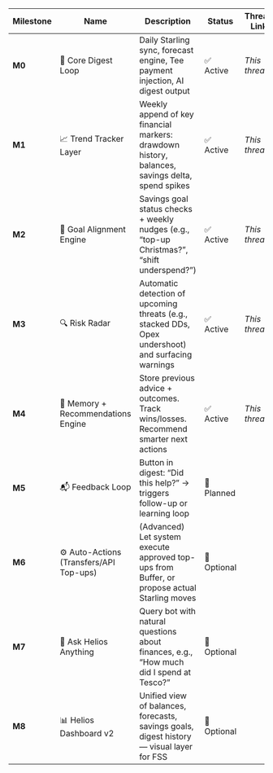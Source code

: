 | Milestone | Name                                    | Description                                                                                         | Status       | Thread Link   |
| --------- | --------------------------------------- | --------------------------------------------------------------------------------------------------- | ------------ | ------------- |
| **M0**    | 🔁 Core Digest Loop                     | Daily Starling sync, forecast engine, Tee payment injection, AI digest output                       | ✅ Active     | _This thread_ |
| **M1**    | 📈 Trend Tracker Layer                  | Weekly append of key financial markers: drawdown history, balances, savings delta, spend spikes     | ✅ Active     | _This thread_ |
| **M2**    | 🎯 Goal Alignment Engine                | Savings goal status checks + weekly nudges (e.g., “top-up Christmas?”, “shift underspend?”)         | ✅ Active     | _This thread_ |
| **M3**    | 🔍 Risk Radar                           | Automatic detection of upcoming threats (e.g., stacked DDs, Opex undershoot) and surfacing warnings | ✅ Active     | _This thread_ |
| **M4**    | 🧠 Memory + Recommendations Engine      | Store previous advice + outcomes. Track wins/losses. Recommend smarter next actions                 | ✅ Active     | _This thread_ |
| **M5**    | 📬 Feedback Loop                        | Button in digest: “Did this help?” → triggers follow-up or learning loop                            | 🛟️ Planned  |               |
| **M6**    | ⚙️ Auto-Actions (Transfers/API Top-ups) | (Advanced) Let system execute approved top-ups from Buffer, or propose actual Starling moves        | 🛟️ Optional |               |
| **M7**    | 💬 Ask Helios Anything                  | Query bot with natural questions about finances, e.g., “How much did I spend at Tesco?”             | 🛟️ Optional |               |
| **M8**    | 📊 Helios Dashboard v2                  | Unified view of balances, forecasts, savings goals, digest history — visual layer for FSS           | 🛟️ Optional |               |

